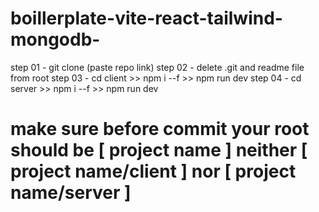 # boillerplate-vite-react-tailwind-mongodb-
step 01 - git clone (paste repo link)
step 02 - delete .git and readme file from root
step 03 - cd client >> npm i --f >> npm run dev
step 04 - cd server >> npm i --f >> npm run dev


# make sure before commit your root should be [ project name ] neither  [ project name/client ] nor  [ project name/server ]
